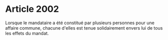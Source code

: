 # Article 2002

Lorsque le mandataire a été constitué par plusieurs personnes pour une affaire commune, chacune d'elles est tenue solidairement envers lui de tous les effets du mandat.
